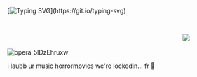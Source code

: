 
[![Typing SVG](https://readme-typing-svg.demolab.com?font=Source+Code+Pro&pause=20000&color=3e3572&center=true&width=900&lines=%231+jeff+the+killer+fan+%3E_%3E+!!!!)](https://git.io/typing-svg)


⠀⠀⠀⠀⠀⠀⠀⠀⠀⠀⠀⠀⠀⠀⠀⠀⠀⠀⠀⠀⠀⠀⠀⠀⠀⠀⠀⠀⠀


⠀⠀⠀⠀⠀⠀⠀⠀⠀⠀⠀⠀⠀⠀⠀⠀⠀⠀⠀⠀⠀⠀⠀⠀⠀⠀⠀⠀⠀⠀⠀⠀⠀⠀⠀⠀⠀⠀⠀![](https://komarev.com/ghpvc/?username=autopsycutie&color=4b7f84)

 ![opera_5lDzEhruxw](https://github.com/user-attachments/assets/07eecd55-084d-4ade-9f06-80dc81ca2f5e)

i laubb ur music horrormovies we're lockedin... fr 🤞
